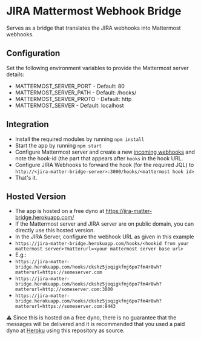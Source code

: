 # JIRA Mattermost Webhook Bridge

Serves as a bridge that translates the JIRA webhooks into Mattermost webhooks.
## Configuration
Set the following environment variables to provide the Mattermost server details:
* MATTERMOST_SERVER_PORT - Default: 80
* MATTERMOST_SERVER_PATH - Default: /hooks/<incoming hookid>
* MATTERMOST_SERVER_PROTO - Default: http
* MATTERMOST_SERVER - Default: localhost

## Integration
* Install the required modules by running `npm install`
* Start the app by running `npm start`
* Configure Mattermost server and create a new [incoming webhooks](https://github.com/mattermost/platform/blob/master/doc/integrations/webhooks/Incoming-Webhooks.md) and note the hook-id (the part that appears after `hooks` in the hook URL.
* Configure JIRA Webhooks to forward the hook (for the required JQL) to `http://<jira-matter-bridge-server>:3000/hooks/<mattermost hook id>`
* That's it.

## Hosted Version

* The app is hosted on a free dyno at https://jira-matter-bridge.herokuapp.com/
* If the Mattermost server and JIRA server are on public domain, you can directly use this hosted version.
* In the JIRA Server, configure the webhook URL as given in this example
 * `https://jira-matter-bridge.herokuapp.com/hooks/<hookid from your mattermost server>?matterurl=<your mattermost server base url>`
* E.g.:
 * `https://jira-matter-bridge.herokuapp.com/hooks/ckshz5joqigkfmj6po7fm4r8wh?matterurl=https://someserver.com`
 * `https://jira-matter-bridge.herokuapp.com/hooks/ckshz5joqigkfmj6po7fm4r8wh?matterurl=http://someserver.com:3000`
 * `https://jira-matter-bridge.herokuapp.com/hooks/ckshz5joqigkfmj6po7fm4r8wh?matterurl=https://someserver.com:8443`

:warning: Since this is hosted on a free dyno, there is no guarantee that the messages will be delivered and it is recommended that you used a paid dyno at [Heroku](https://dashboard.heroku.com/new) using this repository as source.

